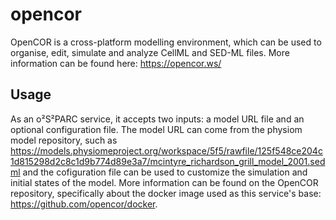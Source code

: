 # opencor

OpenCOR is a cross-platform modelling environment, which can be used to organise, edit, simulate and analyze CellML and SED-ML files. More information can be found here: https://opencor.ws/

## Usage

As an o²S²PARC service, it accepts two inputs: a model URL file and an optional configuration file. The model URL can come from the physiom model repository, such as  https://models.physiomeproject.org/workspace/5f5/rawfile/125f548ce204c1d815298d2c8c1d9b774d89e3a7/mcintyre_richardson_grill_model_2001.sedml and the cofiguration file can be used to customize the simulation and initial states of the model. More information can be found on the OpenCOR repository, specifically about the docker image used as this service's base: https://github.com/opencor/docker. 

